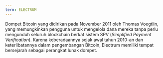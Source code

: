 ```yaml
---
term: ELECTRUM
---
```


Dompet Bitcoin yang didirikan pada November 2011 oleh Thomas Voegtlin, yang memungkinkan pengguna untuk mengelola dana mereka tanpa perlu mengunduh seluruh blockchain berkat sistem SPV (*Simplified Payment Verification*). Karena keberadaannya sejak awal tahun 2010-an dan keterlibatannya dalam pengembangan Bitcoin, Electrum memiliki tempat bersejarah sebagai perangkat lunak dompet.